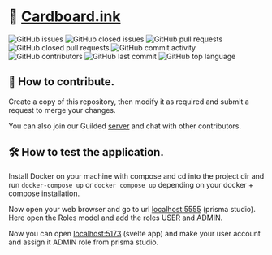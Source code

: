 # 📄 [Cardboard.ink](https://Cardboard.ink)

<!-- Stats -->
![GitHub issues](https://img.shields.io/github/issues-raw/sohamjaiswal/cardboard?color=yellow&style=for-the-badge) ![GitHub closed issues](https://img.shields.io/github/issues-closed-raw/sohamjaiswal/cardboard?color=yellow&style=for-the-badge) <!-- --> ![GitHub pull requests](https://img.shields.io/github/issues-pr-raw/sohamjaiswal/cardboard?color=yellow&style=for-the-badge) ![GitHub closed pull requests](https://img.shields.io/github/issues-pr-closed-raw/sohamjaiswal/cardboard?color=yellow&style=for-the-badge) <!-- --> ![GitHub commit activity](https://img.shields.io/github/commit-activity/m/sohamjaiswal/cardboard?color=yellow&style=for-the-badge) <!-- --> ![GitHub contributors](https://img.shields.io/github/contributors/sohamjaiswal/cardboard?color=yellow&style=for-the-badge) <!-- --> ![GitHub last commit](https://img.shields.io/github/last-commit/sohamjaiswal/cardboard?color=yellow&style=for-the-badge) <!-- --> ![GitHub top language](https://img.shields.io/github/languages/top/sohamjaiswal/cardboard?color=yellow&style=for-the-badge)

## 🐛 How to contribute.

Create a copy of this repository, then modify it as required and submit a request to merge your changes.

You can also join our Guilded [server](https://guilded.gg/CardBoard) and chat with other contributors.

## 🛠️ How to test the application.

Install Docker on your machine with compose and cd into the project dir and run `docker-compose up` or `docker compose up` depending on your docker + compose installation.

Now open your web browser and go to url [localhost:5555](http://localhost:5555) (prisma studio). Here open the Roles model and add the roles USER and ADMIN.

Now you can open [localhost:5173](http://localhost:5173) (svelte app) and make your user account and assign it ADMIN role from prisma studio.

#
